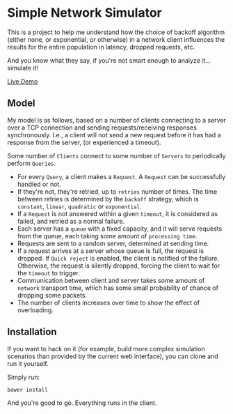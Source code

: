 Simple Network Simulator
========================

This is a project to help me understand how the choice of backoff algorithm
(either none, or exponential, or otherwise) in a network client influences the
results for the entire population in latency, dropped requests, etc.

And you know what they say, if you're not smart enough to analyze it...
simulate it! 

[Live Demo](http://rix0r.nl/projects/simple-network-simulator/)

Model
-----

My model is as follows, based on a number of clients connecting to a server
over a TCP connection and sending requests/receiving responses synchronously.
I.e., a client will not send a new request before it has had a response from
the server, (or experienced a timeout).

Some number of `Clients` connect to some number of `Servers` to periodically
perform `Queries`.

* For every `Query`, a client makes a `Request`. A `Request` can be
  successfully handled or not.
* If they're not, they're retried, up to `retries` number of times. The time
  between retries is determined by the `backoff` strategy, which is
  `constant`, `linear`, `quadratic` or `exponential`.
* If a `Request` is not answered within a given `timeout`, it is considered as
  failed, and retried as a normal failure.
* Each server has a `queue` with a fixed capacity, and it will serve requests
  from the queue, each taking some amount of `processing time`.
* Requests are sent to a random server, determined at sending time.
* If a request arrives at a server whose queue is full, the request is dropped.
  If `Quick reject` is enabled, the client is notified of the failure.
  Otherwise, the request is silently dropped, forcing the client to wait for
  the `timeout` to trigger.
* Communication between client and server takes some amount of `network`
  transport time, which has some small probability of chance of dropping some
  packets.
* The number of clients increases over time to show the effect of overloading.

Installation
------------

If you want to hack on it (for example, build more complex simulation scenarios
than provided by the current web interface), you can clone and run it yourself.

Simply run:

    bower install

And you're good to go. Everything runs in the client.
